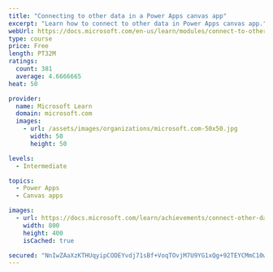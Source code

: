 ```yaml
---
title: "Connecting to other data in a Power Apps canvas app"
excerpt: "Learn how to connect to other data in Power Apps canvas app."
webUrl: https://docs.microsoft.com/en-us/learn/modules/connect-to-other-data-in-powerapps-canvas-app/
type: course
price: Free
length: PT32M
ratings:
  count: 381
  average: 4.6666665
heat: 50

provider:
  name: Microsoft Learn
  domain: microsoft.com
  images:
    - url: /assets/images/organizations/microsoft.com-50x50.jpg
      width: 50
      height: 50

levels:
  - Intermediate

topics:
  - Power Apps
  - Canvas apps

images:
  - url: https://docs.microsoft.com/learn/achievements/connect-other-data-social.png
    width: 800
    height: 400
    isCached: true

secured: "NnIwZAaXzKTHUqyipCODEYvdj71sBf+VoqTOvjM7U9YG1xQg+92TEYCMmC10w6twxbHHWpohoXMgy7p3PhB39WvuyZoU6MHALQGbIYBkibOdL+sfofB8Up1jYB1NRfXQq0W3P7A8AmJTqyDhvXSG1EomZSAmccsFvje+DBUTtXL+eNj5GjYOek5b/yftViAi2t+9S9pvv9APTk8/30WE9ElEzO3oL/+Fa0VzvxNE2PcM0zTpeBXFyNJta5TdZBMPvlP/9vxGbr5w49pNUYG/kiLUeseMI6qMe2QOFXez/R9xIAormf1TLWfBI0z0Qugq8Qa+Pkr/eGUuu8LtCb2gm4coJONj4w+BhCRbEBmX5HfB8BL88nvcE20eml6C3odVr+Y+1QX9qyvLHz4tXYkFbeGtMb+loKtcd/XI/v3x1UQ=;xVvNokUPeTWL/aiXgv+6jg=="
---
```


